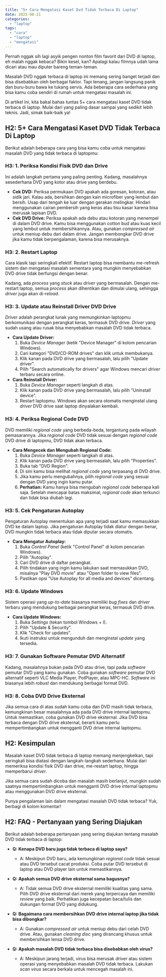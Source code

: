 ```yaml
---
title: "5+ Cara Mengatasi Kaset Dvd Tidak Terbaca Di Laptop"
date: 2025-08-21
categories: 
  - "laptop"
tags: 
  - "cara"
  - "laptop"
  - "mengatasi"
---
```


Pernah nggak sih lagi asyik pengen nonton film favorit dari DVD di laptop, eh malah nggak kebaca? Bikin kesel, kan? Apalagi kalau filmnya udah lama dicari atau mau diputer bareng teman-teman.

Masalah DVD nggak terbaca di laptop ini memang sering banget terjadi dan bisa disebabkan oleh berbagai faktor. Tapi tenang, jangan langsung panik dan buru-buru bawa ke tukang servis. Ada beberapa cara sederhana yang bisa kamu coba sendiri di rumah untuk mengatasi masalah ini.

Di artikel ini, kita bakal bahas tuntas 5+ cara mengatasi kaset DVD tidak terbaca di laptop. Mulai dari yang paling dasar sampai yang sedikit lebih teknis. Jadi, simak baik-baik ya!

## H2: 5+ Cara Mengatasi Kaset DVD Tidak Terbaca Di Laptop

Berikut adalah beberapa cara yang bisa kamu coba untuk mengatasi masalah DVD yang tidak terbaca di laptopmu:

### H3: 1. Periksa Kondisi Fisik DVD dan Drive

Ini adalah langkah pertama yang paling penting. Kadang, masalahnya sesederhana DVD yang kotor atau drive yang berdebu.

- **Cek DVD:** Periksa permukaan DVD apakah ada goresan, kotoran, atau sidik jari. Kalau ada, bersihkan dengan kain microfiber yang lembut dan bersih. Usap dari tengah ke luar dengan gerakan melingkar. Hindari menggunakan cairan pembersih yang keras atau tisu kasar karena bisa merusak lapisan DVD.
- **Cek DVD Drive:** Periksa apakah ada debu atau kotoran yang menempel di dalam DVD drive. Kamu bisa menggunakan cotton bud atau kuas kecil yang lembut untuk membersihkannya. Atau, gunakan _compressed air_ untuk meniup debu dari dalam drive. Jangan membongkar DVD drive jika kamu tidak berpengalaman, karena bisa merusaknya.

### H3: 2. Restart Laptop

Cara klasik tapi seringkali efektif. Restart laptop bisa membantu me-refresh sistem dan mengatasi masalah sementara yang mungkin menyebabkan DVD drive tidak berfungsi dengan benar.

Kadang, ada _process_ yang _stuck_ atau _driver_ yang bermasalah. Dengan me-restart laptop, semua _process_ akan dihentikan dan dimulai ulang, sehingga _driver_ juga akan di-_reload_.

### H3: 3. Update atau Reinstall Driver DVD Drive

_Driver_ adalah perangkat lunak yang memungkinkan laptopmu berkomunikasi dengan perangkat keras, termasuk DVD drive. _Driver_ yang sudah usang atau rusak bisa menyebabkan masalah DVD tidak terbaca.

- **Cara Update Driver:**
    1. Buka _Device Manager_ (ketik "Device Manager" di kolom pencarian Windows).
    2. Cari kategori "DVD/CD-ROM drives" dan klik untuk membukanya.
    3. Klik kanan pada DVD drive yang bermasalah, lalu pilih "Update driver".
    4. Pilih "Search automatically for drivers" agar Windows mencari _driver_ terbaru secara online.
- **Cara Reinstall Driver:**
    1. Buka _Device Manager_ seperti langkah di atas.
    2. Klik kanan pada DVD drive yang bermasalah, lalu pilih "Uninstall device".
    3. Restart laptopmu. Windows akan secara otomatis menginstal ulang _driver_ DVD drive saat laptop dinyalakan kembali.

### H3: 4. Periksa Regional Code DVD

DVD memiliki _regional code_ yang berbeda-beda, tergantung pada wilayah pemasarannya. Jika _regional code_ DVD tidak sesuai dengan _regional code_ DVD drive di laptopmu, DVD tidak akan terbaca.

- **Cara Mengecek dan Mengubah Regional Code:**
    1. Buka _Device Manager_ seperti langkah di atas.
    2. Klik kanan pada DVD drive yang bermasalah, lalu pilih "Properties".
    3. Buka tab "DVD Region".
    4. Di sini kamu bisa melihat _regional code_ yang terpasang di DVD drive.
    5. Jika kamu perlu mengubahnya, pilih _regional code_ yang sesuai dengan DVD yang ingin kamu putar.
    6. **Perhatian:** Kamu hanya bisa mengubah _regional code_ beberapa kali saja. Setelah mencapai batas maksimal, _regional code_ akan terkunci dan tidak bisa diubah lagi.

### H3: 5. Cek Pengaturan Autoplay

Pengaturan Autoplay menentukan apa yang terjadi saat kamu memasukkan DVD ke dalam laptop. Jika pengaturan Autoplay tidak diatur dengan benar, DVD mungkin tidak terbaca atau tidak diputar secara otomatis.

- **Cara Mengatur Autoplay:**
    1. Buka _Control Panel_ (ketik "Control Panel" di kolom pencarian Windows).
    2. Pilih "Autoplay".
    3. Cari DVD drive di daftar perangkat.
    4. Pilih tindakan yang ingin kamu lakukan saat memasukkan DVD, misalnya "Play DVD movie" atau "Open folder to view files".
    5. Pastikan opsi "Use Autoplay for all media and devices" dicentang.

### H3: 6. Update Windows

Sistem operasi yang _up-to-date_ biasanya memiliki _bug fixes_ dan _driver_ terbaru yang mendukung berbagai perangkat keras, termasuk DVD drive.

- **Cara Update Windows:**
    1. Buka _Settings_ (tekan tombol Windows + I).
    2. Pilih "Update & Security".
    3. Klik "Check for updates".
    4. Ikuti instruksi untuk mengunduh dan menginstal _update_ yang tersedia.

### H3: 7. Gunakan Software Pemutar DVD Alternatif

Kadang, masalahnya bukan pada DVD atau drive, tapi pada _software_ pemutar DVD yang kamu gunakan. Coba gunakan _software_ pemutar DVD alternatif seperti VLC Media Player, PotPlayer, atau MPC-HC. _Software_ ini biasanya lebih _robust_ dan mendukung berbagai format DVD.

### H3: 8. Coba DVD Drive Eksternal

Jika semua cara di atas sudah kamu coba dan DVD masih tidak terbaca, kemungkinan besar masalahnya ada pada DVD drive internal laptopmu. Untuk memastikan, coba gunakan DVD drive eksternal. Jika DVD bisa terbaca dengan DVD drive eksternal, berarti kamu perlu mempertimbangkan untuk mengganti DVD drive internal laptopmu.

## H2: Kesimpulan

Masalah kaset DVD tidak terbaca di laptop memang menjengkelkan, tapi seringkali bisa diatasi dengan langkah-langkah sederhana. Mulai dari memeriksa kondisi fisik DVD dan drive, me-restart laptop, hingga memperbarui _driver_.

Jika semua cara sudah dicoba dan masalah masih berlanjut, mungkin sudah saatnya mempertimbangkan untuk mengganti DVD drive internal laptopmu atau menggunakan DVD drive eksternal.

Punya pengalaman lain dalam mengatasi masalah DVD tidak terbaca? Yuk, berbagi di kolom komentar!

## H2: FAQ - Pertanyaan yang Sering Diajukan

Berikut adalah beberapa pertanyaan yang sering diajukan tentang masalah DVD tidak terbaca di laptop:

- **Q: Kenapa DVD baru juga tidak terbaca di laptop saya?**
    
    - A: Meskipun DVD baru, ada kemungkinan _regional code_ tidak sesuai atau DVD tersebut cacat produksi. Coba putar DVD tersebut di laptop atau DVD player lain untuk memastikannya.
- **Q: Apakah semua DVD drive eksternal sama bagusnya?**
    
    - A: Tidak semua DVD drive eksternal memiliki kualitas yang sama. Pilih DVD drive eksternal dari merek yang terpercaya dan memiliki _review_ yang baik. Perhatikan juga kecepatan baca/tulis dan dukungan format DVD yang didukung.
- **Q: Bagaimana cara membersihkan DVD drive internal laptop jika tidak bisa dibongkar?**
    
    - A: Gunakan _compressed air_ untuk meniup debu dari celah DVD drive. Atau, gunakan _cleaning disc_ yang dirancang khusus untuk membersihkan lensa DVD drive.
- **Q: Apakah masalah DVD tidak terbaca bisa disebabkan oleh virus?**
    
    - A: Meskipun jarang terjadi, virus bisa merusak _driver_ atau sistem operasi yang menyebabkan masalah DVD tidak terbaca. Lakukan _scan virus_ secara berkala untuk mencegah masalah ini.
